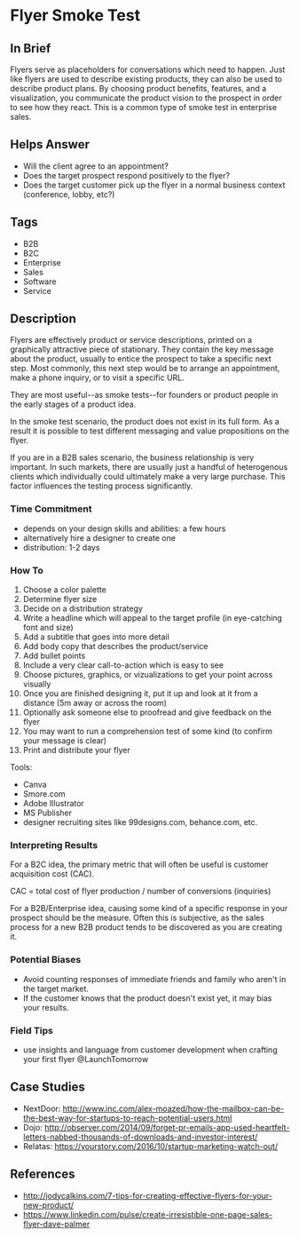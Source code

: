 # Flyer Smoke Test

## In Brief

Flyers serve as placeholders for conversations which need to happen. Just like flyers are used to describe existing products, they can also be used to describe product plans. By choosing product benefits, features, and a visualization, you communicate the product vision to the prospect in order to see how they react. This is a common type of smoke test in enterprise sales.  

## Helps Answer
 * Will the client agree to an appointment? 
 * Does the target prospect respond positively to the flyer?
 * Does the target customer pick up the flyer in a normal business context (conference, lobby, etc?)

## Tags
 * B2B
 * B2C
 * Enterprise
 * Sales
 * Software
 * Service

## Description

Flyers are effectively product or service descriptions, printed on a graphically attractive piece of stationary. They contain the key message about the product, usually to entice the prospect to take a specific next step. Most commonly, this next step would be to arrange an appointment, make a phone inquiry, or to visit a specific URL.

They are most useful--as smoke tests--for founders or product people in the early stages of a product idea. 

In the smoke test scenario, the product does not exist in its full form. As a result it is possible to test different messaging and value propositions on the flyer.  

If you are in a B2B sales scenario, the business relationship is very important. In such markets, there are usually just a handful of heterogenous clients which individually could ultimately make a very large purchase. This factor influences the testing process significantly.

### Time Commitment

 * depends on your design skills and abilities: a few hours
 * alternatively hire a designer to create one
 * distribution: 1-2 days

### How To

 1. Choose a color palette
 2. Determine flyer size
 3. Decide on a distribution strategy
 4. Write a headline which will appeal to the target profile (in eye-catching font and size)
 5. Add a subtitle that goes into more detail
 6. Add body copy that describes the product/service
 7. Add bullet points
 8. Include a very clear call-to-action which is easy to see
 9. Choose pictures, graphics, or vizualizations to get your point across visually
 10. Once you are finished designing it, put it up and look at it from a distance (5m away or across the room)
 11. Optionally ask someone else to proofread and give feedback on the flyer
 12. You may want to run a comprehension test of some kind (to confirm your message is clear)
 13. Print and distribute your flyer

Tools:
 * Canva
 * Smore.com
 * Adobe Illustrator
 * MS Publisher
 * designer recruiting sites like 99designs.com, behance.com, etc.

### Interpreting Results

For a B2C idea, the primary metric that will often be useful is customer acquisition cost (CAC). 

  CAC = total cost of flyer production / number of conversions (inquiries)

For a B2B/Enterprise idea, causing some kind of a specific response in your prospect should be the measure. Often this is subjective, as the sales process for a new B2B product tends to be discovered as you are creating it. 

### Potential Biases

 * Avoid counting responses of immediate friends and family who aren't in the target market.
 * If the customer knows that the product doesn't exist yet, it may bias your results.

### Field Tips
 * use insights and language from customer development when crafting your first flyer @LaunchTomorrow

## Case Studies
 * NextDoor: http://www.inc.com/alex-moazed/how-the-mailbox-can-be-the-best-way-for-startups-to-reach-potential-users.html
 * Dojo: http://observer.com/2014/09/forget-pr-emails-app-used-heartfelt-letters-nabbed-thousands-of-downloads-and-investor-interest/
 * Relatas: https://yourstory.com/2016/10/startup-marketing-watch-out/

## References
 * http://jodycalkins.com/7-tips-for-creating-effective-flyers-for-your-new-product/
 * https://www.linkedin.com/pulse/create-irresistible-one-page-sales-flyer-dave-palmer